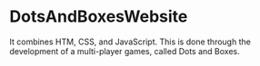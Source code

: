 # DotsAndBoxesWebsite
 It combines HTM, CSS, and JavaScript. This is done through the development of a multi-player games, called Dots and Boxes.

